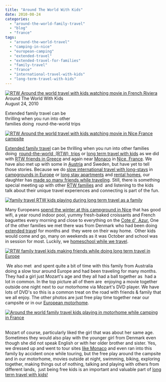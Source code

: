 ```yaml
---
title: "Around The World With Kids"
date: 2010-08-24
categories: 
  - "around-the-world-family-travel"
  - "blog"
  - "france"
tags: 
  - "around-the-world-travel"
  - "camping-in-nice"
  - "european-camping"
  - "extended-travel"
  - "extended-travel-for-families"
  - "family-travel"
  - "france"
  - "international-travel-with-kids"
  - "long-term-travel-with-kids"
---
```


 [![RTW Around the world travel with kids watching movie in French Riviera](https://pub-ac94b3f306b24c0dba4238943c97f2e1.r2.dev/6a00e5502a9507883301348555f558970c.jpg "RTW Around the world travel with kids watching movie in French Riviera")](https://pub-ac94b3f306b24c0dba4238943c97f2e1.r2.dev/6a00e5502a9507883301348555f558970c.jpg) Around The World With Kids  
August 24, 2010

Extended family travel can be  
thrilling when you run into other  
families doing  round-the-world trips

<!--more-->

[![RTW Around the world travel with kids watching movie in Nice,France campsite](https://pub-ac94b3f306b24c0dba4238943c97f2e1.r2.dev/6a00e5502a9507883301348555f5b5970c.jpg "RTW Around the world travel with kids watching movie in Nice,France campsite")](https://pub-ac94b3f306b24c0dba4238943c97f2e1.r2.dev/6a00e5502a9507883301348555f5b5970c.jpg)

[Extended family travel](http://soultravelers3new.local/2008/06/how-to-do-exten.html) can be thrilling when you run into other families doing  [round-the-world  (RTW)  trips](http://soultravelers3new.local/2010/04/around-the-world-family-travel-soultravelers3-digital-nomad-global-international-family-travel.html) or [long term travel with kids](http://soultravelers3new.local/2010/03/long-term-family-travel-homeschool-roadschool-world-school-digitalnomad-lifestyle-design-virtual-.html) as we did with [RTW friends in Greece](http://soultravelers3new.local/2007/06/rtw-meet-in-ath.html#more) and again near [Monaco](http://en.wikipedia.org/wiki/Monaco) in [Nice, France](http://en.wikipedia.org/wiki/Nice,_France). We have also met up with some in [Austria](http://twicsy.com/i/Q5utb) and Sweden, but have yet to tell those stories. Because we do [slow international travel with long-stays](http://soultravelers3new.local/2009/04/how-to-travel-the-world-as-a-digital-nomad-family.html) in [campgrounds in Europe](http://soultravelers3new.local/2010/05/camping-europe-in-a-motorhome-rv-5-best-sites-roadtrip-europe-family-travel-budget-best-price.html) or [long stay apartments](http://soultravelers3new.local/2009/11/lifestyle-design-a-winter-in-spain-extendedtravel-digitalnomad-miniretirement-4hww-travel.html) and [rental homes](http://soultravelers3new.local/2009/11/whats-a-spain-winter-rental-like-extended-travel-digital-nomad-4hww-vacation-.html?cid=6a00e5502a95078833012875d2b4a5970c), our daughter has [made so many friends while traveling](http://soultravelers3new.local/2010/05/globe-trotting-location-independent-kids-friends-perpetual-travelers-tck-long-term-family-travel-.html). Still, there is something special meeting up with other [RTW families](http://soultravelers3new.local/2010/04/aroundtheworld-family-travel-digital-nomads-lifestyle-design-4-hour-workweek-international-vacations.html#more) and  and listening to the kids talk about their unique travel experiences and connecting is part of the fun. 

[![family travel RTW kids playing during long term travel as a family](https://pub-ac94b3f306b24c0dba4238943c97f2e1.r2.dev/6a00e5502a95078833013485560894970c.jpg "family travel RTW kids playing during long term travel as a family")](https://pub-ac94b3f306b24c0dba4238943c97f2e1.r2.dev/6a00e5502a95078833013485560894970c.jpg)  
  
Many Europeans [spend the winter at this campground in Nice](http://www.vieilleferme.com/) that has good wifi, a year round indoor pool, yummy fresh-baked croissants and French baguettes every morning and close to everything on the [Cote d'  Azur.](http://en.wikipedia.org/wiki/French_Riviera) One of the other families we met there was from Denmark who had been doing [extended trave](http://soultravelers3new.local/2008/06/how-to-do-exten.html)l for months and  they were on their way home.  Other kids would come and go, many on weekends as it was October and school was in session for most. Luckily, we [homeschool while we travel](http://soultravelers3new.local/2010/04/family-travel-homeschool-education-global-students-lifestyle-design-location-independent-4hww-around.html).

[![RTW family travel kids making friends while doing long term travel in Europe](https://pub-ac94b3f306b24c0dba4238943c97f2e1.r2.dev/6a00e5502a95078833013485560937970c.jpg "RTW family travel kids making friends while doing long term travel in Europe")](https://pub-ac94b3f306b24c0dba4238943c97f2e1.r2.dev/6a00e5502a95078833013485560937970c.jpg)  
  
 We also met  and spent quite a bit of time with this family from Australia doing a slow tour around Europe and had been traveling for many months. They had a girl just Mozart's age and they all had a ball together as  had a lot in common. In the top picture all of them are  enjoying a movie together outside one night next to our motorhome via Mozart's DVD player. We have lots of DVD's so this is a common treat on the road with friends & family that we all enjoy. The other photos are just free play time together near our campsite or in our [European motorhome](http://soultravelers3new.local/2010/05/camping-europe-in-a-motorhome-rv-5-best-sites-roadtrip-europe-family-travel-budget-best-price.html).

[![Around the world family travel kids playing in motorhome while camping in France](https://pub-ac94b3f306b24c0dba4238943c97f2e1.r2.dev/6a00e5502a950788330133f23045cd970b.jpg "Around the world family travel kids playing in motorhome while camping in France")](https://pub-ac94b3f306b24c0dba4238943c97f2e1.r2.dev/6a00e5502a950788330133f23045cd970b.jpg) 

Mozart of course, particularly liked the girl that was about her same age. Sometimes they would also play with the younger girl from Denmark even though she did not speak English or with her older brother and sister. Yes, we dressed up and went to tour sites [like Monaco](http://twitpic.com/h5i8) and even ran into this family by accident once while touring, but the free play around the campsite and in our motorhome, movies outside at night, swimming, biking, exploring together, making things out of nothing, talking and playing with others from different lands,  just being free kids is an important and valuable part of [long term travel with kids!](http://soultravelers3new.local/2010/05/globe-trotting-location-independent-kids-friends-perpetual-travelers-tck-long-term-family-travel-.html)
